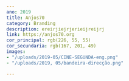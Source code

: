 ```yaml
---
ano: 2019
title: Anjos70
category: Branding
description: ereirjiejrjerieijreijrj
link: https://anjos70.org
cor_principal: rgb(226, 55, 55)
cor_secundaria: rgb(167, 201, 49)
images:
- "/uploads/2019-05/CINE-SEGUNDA-eng.png"
- "/uploads/2019, 05/bandeira-direcção.png"

---
```

